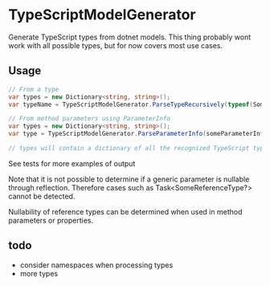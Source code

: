 # TypeScriptModelGenerator

Generate TypeScript types from dotnet models.
This thing probably wont work with all possible types, but for now covers most use cases.

## Usage

```csharp
// From a type
var types = new Dictionary<string, string>();
var typeName = TypeScriptModelGenerator.ParseTypeRecursively(typeof(SomeType), types, false);

// From method parameters using ParameterInfo
var types = new Dictionary<string, string>();
var type = TypeScriptModelGenerator.ParseParameterInfo(someParameterInfo, types);

// types will contain a dictionary of all the recognized TypeScript type names and their respective definition
```

See tests for more examples of output

Note that it is not possible to determine if a generic parameter is nullable through reflection.
Therefore cases such as Task<SomeReferenceType?> cannot be detected.

Nullability of reference types can be determined when used in method parameters or properties.

## todo
- consider namespaces when processing types
- more types